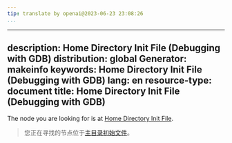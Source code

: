 ```yaml
---
tip: translate by openai@2023-06-23 23:08:26
...
```

---
description: Home Directory Init File (Debugging with GDB)
distribution: global
Generator: makeinfo
keywords: Home Directory Init File (Debugging with GDB)
lang: en
resource-type: document
title: Home Directory Init File (Debugging with GDB)
---

The node you are looking for is at [Home Directory Init File](Initialization-Files.html#Home-Directory-Init-File).

> 您正在寻找的节点位于[主目录初始文件](Initialization-Files.html#Home-Directory-Init-File)。
